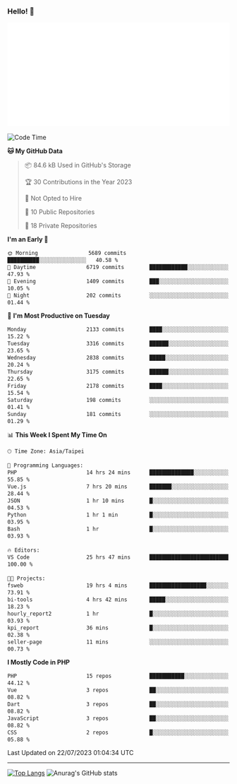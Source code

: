 ### Hello! 👋

![Metrics](/metrics.classic.svg)

<!--START_SECTION:waka-->
![Code Time](http://img.shields.io/badge/Code%20Time-445%20hrs%204%20mins-blue)

**🐱 My GitHub Data** 

> 📦 84.6 kB Used in GitHub's Storage 
 > 
> 🏆 30 Contributions in the Year 2023
 > 
> 🚫 Not Opted to Hire
 > 
> 📜 10 Public Repositories 
 > 
> 🔑 18 Private Repositories 
 > 
**I'm an Early 🐤** 

```text
🌞 Morning                5689 commits        ██████████░░░░░░░░░░░░░░░   40.58 % 
🌆 Daytime                6719 commits        ████████████░░░░░░░░░░░░░   47.93 % 
🌃 Evening                1409 commits        ███░░░░░░░░░░░░░░░░░░░░░░   10.05 % 
🌙 Night                  202 commits         ░░░░░░░░░░░░░░░░░░░░░░░░░   01.44 % 
```
📅 **I'm Most Productive on Tuesday** 

```text
Monday                   2133 commits        ████░░░░░░░░░░░░░░░░░░░░░   15.22 % 
Tuesday                  3316 commits        ██████░░░░░░░░░░░░░░░░░░░   23.65 % 
Wednesday                2838 commits        █████░░░░░░░░░░░░░░░░░░░░   20.24 % 
Thursday                 3175 commits        ██████░░░░░░░░░░░░░░░░░░░   22.65 % 
Friday                   2178 commits        ████░░░░░░░░░░░░░░░░░░░░░   15.54 % 
Saturday                 198 commits         ░░░░░░░░░░░░░░░░░░░░░░░░░   01.41 % 
Sunday                   181 commits         ░░░░░░░░░░░░░░░░░░░░░░░░░   01.29 % 
```


📊 **This Week I Spent My Time On** 

```text
🕑︎ Time Zone: Asia/Taipei

💬 Programming Languages: 
PHP                      14 hrs 24 mins      ██████████████░░░░░░░░░░░   55.85 % 
Vue.js                   7 hrs 20 mins       ███████░░░░░░░░░░░░░░░░░░   28.44 % 
JSON                     1 hr 10 mins        █░░░░░░░░░░░░░░░░░░░░░░░░   04.53 % 
Python                   1 hr 1 min          █░░░░░░░░░░░░░░░░░░░░░░░░   03.95 % 
Bash                     1 hr                █░░░░░░░░░░░░░░░░░░░░░░░░   03.93 % 

🔥 Editors: 
VS Code                  25 hrs 47 mins      █████████████████████████   100.00 % 

🐱‍💻 Projects: 
fsweb                    19 hrs 4 mins       ██████████████████░░░░░░░   73.91 % 
bi-tools                 4 hrs 42 mins       █████░░░░░░░░░░░░░░░░░░░░   18.23 % 
hourly_report2           1 hr                █░░░░░░░░░░░░░░░░░░░░░░░░   03.93 % 
kpi_report               36 mins             █░░░░░░░░░░░░░░░░░░░░░░░░   02.38 % 
seller-page              11 mins             ░░░░░░░░░░░░░░░░░░░░░░░░░   00.73 % 
```

**I Mostly Code in PHP** 

```text
PHP                      15 repos            ███████████░░░░░░░░░░░░░░   44.12 % 
Vue                      3 repos             ██░░░░░░░░░░░░░░░░░░░░░░░   08.82 % 
Dart                     3 repos             ██░░░░░░░░░░░░░░░░░░░░░░░   08.82 % 
JavaScript               3 repos             ██░░░░░░░░░░░░░░░░░░░░░░░   08.82 % 
CSS                      2 repos             █░░░░░░░░░░░░░░░░░░░░░░░░   05.88 % 
```




 Last Updated on 22/07/2023 01:04:34 UTC
<!--END_SECTION:waka-->

<hr>

<span style="display:inline-block">[![Top Langs](https://github-readme-stats.vercel.app/api/top-langs/?username=maureendadap&layout=compact&theme=transparent)](https://github.com/anuraghazra/github-readme-stats)</span>
<span style="display:inline-block">![Anurag's GitHub stats](https://github-readme-stats.vercel.app/api?username=maureendadap&show_icons=true&theme=transparent&count_private=true)</span>

<!--
**MaureenDadap/maureendadap** is a ✨ _special_ ✨ repository because its `README.md` (this file) appears on your GitHub profile.

Here are some ideas to get you started:

- 🔭 I’m currently working on ...
- 🌱 I’m currently learning ...
- 👯 I’m looking to collaborate on ...
- 🤔 I’m looking for help with ...
- 💬 Ask me about ...
- 📫 How to reach me: ...
- 😄 Pronouns: ...
- ⚡ Fun fact: ...
-->
